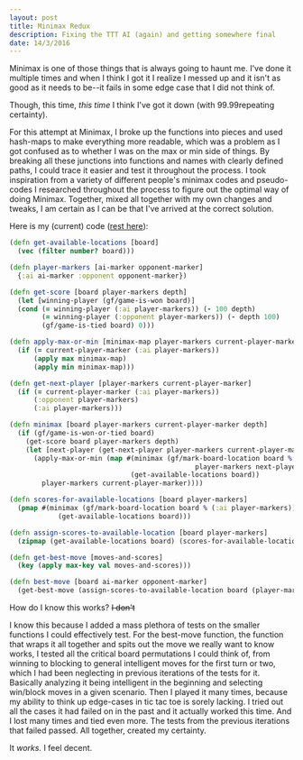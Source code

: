 ```yaml
---
layout: post
title: Minimax Redux
description: Fixing the TTT AI (again) and getting somewhere final
date: 14/3/2016
---
```


Minimax is one of those things that is always going to haunt me. I've done it multiple times and when I think I got it I realize I messed up and it isn't as good as it needs to be--it fails in some edge case that I did not think of.

Though, this time, *this time* I think I've got it down (with 99.99repeating certainty).

For this attempt at Minimax, I broke up the functions into pieces and used hash-maps to make everything more readable, which was a problem as I got confused as to whether I was on the max or min side of things. By breaking all these junctions into functions and names with clearly defined paths, I could trace it easier and test it throughout the process. I took inspiration from a variety of different people's minimax codes and pseudo-codes I researched throughout the process to figure out the optimal way of doing Minimax. Together, mixed all together with my own changes and tweaks, I am certain as I can be that I've arrived at the correct solution.

Here is my (current) code ([rest here](https://github.com/ssunday/TicTacToeClojure/blob/master/src/_tictactoe/ai_player.clj)):

```clojure
(defn get-available-locations [board]
  (vec (filter number? board)))

(defn player-markers [ai-marker opponent-marker]
  {:ai ai-marker :opponent opponent-marker})

(defn get-score [board player-markers depth]
  (let [winning-player (gf/game-is-won board)]
  (cond (= winning-player (:ai player-markers)) (- 100 depth)
        (= winning-player (:opponent player-markers)) (- depth 100)
        (gf/game-is-tied board) 0)))

(defn apply-max-or-min [minimax-map player-markers current-player-marker]
  (if (= current-player-marker (:ai player-markers))
      (apply max minimax-map)
      (apply min minimax-map)))

(defn get-next-player [player-markers current-player-marker]
  (if (= current-player-marker (:ai player-markers))
      (:opponent player-markers)
      (:ai player-markers)))

(defn minimax [board player-markers current-player-marker depth]
  (if (gf/game-is-won-or-tied board)
    (get-score board player-markers depth)
    (let [next-player (get-next-player player-markers current-player-marker)]
      (apply-max-or-min (map #(minimax (gf/mark-board-location board % current-player-marker)
                                              player-markers next-player (inc depth))
                              (get-available-locations board))
        player-markers current-player-marker))))

(defn scores-for-available-locations [board player-markers]
  (pmap #(minimax (gf/mark-board-location board % (:ai player-markers)) player-markers (:opponent player-markers) 1)
            (get-available-locations board)))

(defn assign-scores-to-available-location [board player-markers]
  (zipmap (get-available-locations board) (scores-for-available-locations board player-markers)))

(defn get-best-move [moves-and-scores]
  (key (apply max-key val moves-and-scores)))

(defn best-move [board ai-marker opponent-marker]
  (get-best-move (assign-scores-to-available-location board (player-markers ai-marker opponent-marker))))
```

How do I know this works? ~~I don't~~

I know this because I added a mass plethora of tests on the smaller functions I could effectively test. For the best-move function, the function that wraps it all together and spits out the move we really want to know works, I tested all the critical board permutations I could think of, from winning to blocking to general intelligent moves for the first turn or two, which I had been neglecting in previous iterations of the tests for it. Basically analyzing it being intelligent in the beginning and selecting win/block moves in a given scenario. Then I played it many times, because my ability to think up edge-cases in tic tac toe is sorely lacking. I tried out all the cases it had failed on in the past and it actually worked this time. And I lost many times and tied even more. The tests from the previous iterations that failed passed. All together, created my certainty.

It *works.* I feel decent.

